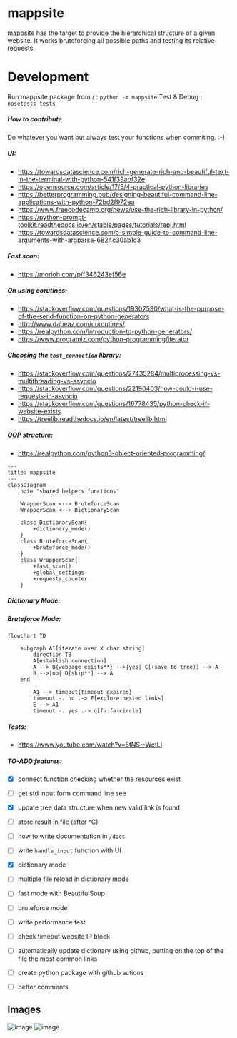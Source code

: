 # mappsite
mappsite has the target to provide the hierarchical structure of a given website. It works bruteforcing all possible paths and testing its relative requests. 

# Development 
Run mappsite package from / : `python -m mappsite`
Test & Debug : `nosetests tests`


##### How to contribute
Do whatever you want but always test your functions when commiting. :-)


##### UI:
* https://towardsdatascience.com/rich-generate-rich-and-beautiful-text-in-the-terminal-with-python-541f39abf32e
* https://opensource.com/article/17/5/4-practical-python-libraries
* https://betterprogramming.pub/designing-beautiful-command-line-applications-with-python-72bd2f972ea
* https://www.freecodecamp.org/news/use-the-rich-library-in-python/
* https://python-prompt-toolkit.readthedocs.io/en/stable/pages/tutorials/repl.html
* https://towardsdatascience.com/a-simple-guide-to-command-line-arguments-with-argparse-6824c30ab1c3


##### Fast scan:
* https://morioh.com/p/f346243ef56e


##### On using corutines:
* https://stackoverflow.com/questions/19302530/what-is-the-purpose-of-the-send-function-on-python-generators
* http://www.dabeaz.com/coroutines/
* https://realpython.com/introduction-to-python-generators/
* https://www.programiz.com/python-programming/iterator


##### Choosing the `test_connection` library:
* https://stackoverflow.com/questions/27435284/multiprocessing-vs-multithreading-vs-asyncio
* https://stackoverflow.com/questions/22190403/how-could-i-use-requests-in-asyncio
* https://stackoverflow.com/questions/16778435/python-check-if-website-exists
* https://treelib.readthedocs.io/en/latest/treelib.html


##### OOP structure:
* https://realpython.com/python3-object-oriented-programming/
```mermaid
---
title: mappsite
---
classDiagram
    note "shared helpers functions"

    WrapperScan <--> BruteforceScan
    WrapperScan <--> DictionaryScan

    class DictionaryScan{
        +dictionary_mode()
    }
    class BruteforceScan{
        +bruteforce_mode()
    }
    class WrapperScan{
        +fast_scan()
        +global_settings
        +requests_counter
    }
```


##### Dictionary Mode:



##### Bruteforce Mode:
```mermaid
flowchart TD

    subgraph A1[iterate over X char string]
        direction TB
        A[establish connection]
      	A --> B{webpage exists**} -->|yes| C[(save to tree)] --> A
      	B -->|no| D[skip**] --> A
    end

        A1 --> timeout{timeout expired}
        timeout -. no .-> E[explore nested links]
        E --> A1
        timeout -. yes .-> q[fa:fa-circle]
```

##### Tests:
* https://www.youtube.com/watch?v=6tNS--WetLI


##### TO-ADD features:
- [x] connect function checking whether the resources exist
- [ ] get std input form command line see
- [x] update tree data structure when new valid link is found
- [ ] store result in file (after ^C)
- [ ] how to write documentation in `/docs`
- [ ] write `handle_input` function with UI
- [x] dictionary mode
- [ ] multiple file reload in dictionary mode
- [ ] fast mode with BeautifulSoup
- [ ] bruteforce mode
- [ ] write performance test
- [ ] check timeout website IP block
- [ ] automatically update dictionary using github, putting on the top of the file the most common links
- [ ] create python package with github actions
- [ ] better comments




## Images
[comment]: <> (hahaha)
![image]()
![image]()





